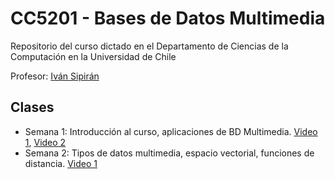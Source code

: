 # CC5201 - Bases de Datos Multimedia
 
 Repositorio del curso dictado en el Departamento de Ciencias de la Computación en la Universidad de Chile

 Profesor: [Iván Sipirán](www.ivan-sipiran.com)

 ## Clases

  - Semana 1: Introducción al curso, aplicaciones de BD Multimedia. [Video 1](https://drive.google.com/file/d/1JsJBvHWXq4mhrmfEtZEP1FdWdFWFFHLR/view?usp=sharing), [Video 2](https://drive.google.com/file/d/1vbH14sgqZPjKzXG97-0HjRkEJSTotsne/view?usp=sharingg)
  - Semana 2: Tipos de datos multimedia, espacio vectorial, funciones de distancia. [Video 1](https://drive.google.com/file/d/1Pk7mRCi1xX6W0Asl80wSYSZCw3uFUP-H/view?usp=sharing)
 
